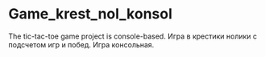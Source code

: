 # Game_krest_nol_konsol
The tic-tac-toe game project is console-based.
Игра в крестики нолики с подсчетом игр и побед.
Игра консольная.